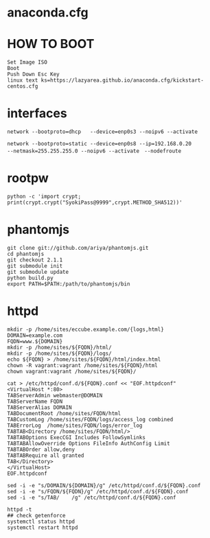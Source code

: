 # anaconda.cfg

# HOW TO BOOT
    Set Image ISO
    Boot
    Push Down Esc Key
    linux text ks=https://lazyarea.github.io/anaconda.cfg/kickstart-centos.cfg

# interfaces
    network --bootproto=dhcp   --device=enp0s3 --noipv6 --activate

    network --bootproto=static --device=enp0s8 --ip=192.168.0.20
    --netmask=255.255.255.0 --noipv6 --activate　--nodefroute

# rootpw
    python -c 'import crypt; print(crypt.crypt("SyokiPass@9999",crypt.METHOD_SHA512))'

# phantomjs
    git clone git://github.com/ariya/phantomjs.git
    cd phantomjs
    git checkout 2.1.1
    git submodule init
    git submodule update
    python build.py
    export PATH=$PATH:/path/to/phantomjs/bin

# httpd
    mkdir -p /home/sites/eccube.example.com/{logs,html}
    DOMAIN=example.com
    FQDN=www.${DOMAIN}
    mkdir -p /home/sites/${FQDN}/html/
    mkdir -p /home/sites/${FQDN}/logs/
    echo ${FQDN} > /home/sites/${FQDN}/html/index.html
    chown -R vagrant:vagrant /home/sites/${FQDN}/html
    chown vagrant:vagrant /home/sites/${FQDN}/

    cat > /etc/httpd/conf.d/${FQDN}.conf << "EOF.httpdconf"
    <VirtualHost *:80>
    TABServerAdmin webmaster@DOMAIN
    TABServerName FQDN
    TABServerAlias DOMAIN
    TABDocumentRoot /home/sites/FQDN/html
    TABCustomLog /home/sites/FQDN/logs/access_log combined
    TABErrorLog  /home/sites/FQDN/logs/error_log
    TABTAB<Directory /home/sites/FQDN/html/>
    TABTABOptions ExecCGI Includes FollowSymlinks
    TABTABAllowOverride Options FileInfo AuthConfig Limit
    TABTABOrder allow,deny
    TABTABRequire all granted
    TAB</Directory>
    </VirtualHost>
    EOF.httpdconf

    sed -i -e "s/DOMAIN/${DOMAIN}/g" /etc/httpd/conf.d/${FQDN}.conf
    sed -i -e "s/FQDN/${FQDN}/g" /etc/httpd/conf.d/${FQDN}.conf
    sed -i -e "s/TAB/    /g" /etc/httpd/conf.d/${FQDN}.conf

    httpd -t
    ## check getenforce
    systemctl status httpd
    systemctl restart httpd

